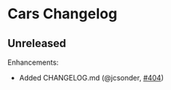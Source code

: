 # Cars Changelog

## Unreleased

Enhancements:
- Added CHANGELOG.md (@jcsonder, [#404](https://github.com/jcsonder/Cars/issues/404))

